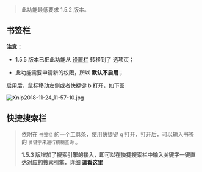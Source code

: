 > 此功能最低要求 1.5.2 版本。

书签栏
---

**注意：** 

- 1.5.5 版本已把此功能从 [设置栏](#设置栏) 转移到了 选项页；

- 此功能需要申请新的权限，所以 **默认不启用**；

启用后，鼠标移动左侧或者快捷键 <kbd>b</kbd> 打开，如下图

![Xnip2018-11-24_11-57-10.jpg](https://i.loli.net/2018/11/24/5bf8cc20aa888.jpg)

快捷搜索栏
---

> 依附在 `书签栏` 的一个工具条，使用快捷键 <kbd>q</kbd> 打开，打开后，可以输入书签的 `关键字来进行模糊查询` 。
>
> **1.5.3 版增加了搜索引擎的接入，即可以在快捷搜索栏中输入关键字一键直达对应的搜索引擎，详细 [请看这里](选项页?id=自定义搜索)**

